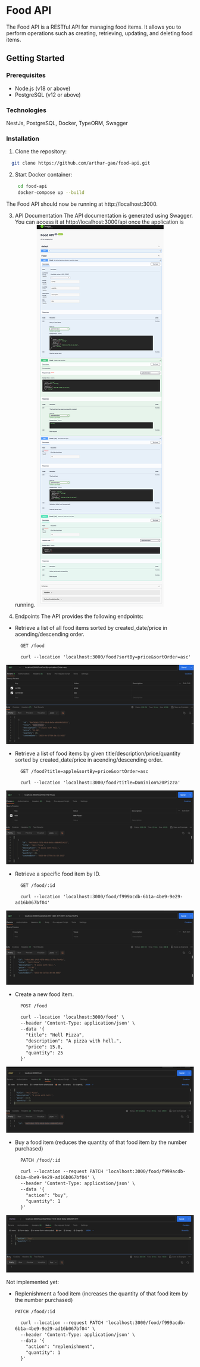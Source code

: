 # Food API

The Food API is a RESTful API for managing food items. It allows you to perform operations such as creating, retrieving, updating, and deleting food items.

## Getting Started

### Prerequisites

- Node.js (v18 or above)
- PostgreSQL (v12 or above)

### Technologies
NestJs, PostgreSQL, Docker, TypeORM, Swagger

### Installation

1. Clone the repository:

  ```bash
    git clone https://github.com/arthur-gao/food-api.git
  ```
2. Start Docker container:

   ```bash
    cd food-api
    docker-compose up --build
   ```

The Food API should now be running at http://localhost:3000.

3. API Documentation
The API documentation is generated using Swagger. You can access it at http://localhost:3000/api once the application is running.
![Alt Text](image/swagger.jpg)

4. Endpoints
The API provides the following endpoints:

- Retrieve a list of all food items sorted by created_date/price in acending/descending order.
  ```
    GET /food
  ```

  ``` curl  
    curl --location 'localhost:3000/food?sortBy=price&sortOrder=asc'
  ```  
![Alt Text](image/get_foods.jpg)

- Retrieve a list of food items by given title/description/price/quantity sorted by created_date/price in acending/descending order.
  ```
    GET /food?title=apple&sortBy=price&sortOrder=asc
  ```

  ``` curl  
    curl --location 'localhost:3000/food?title=Dominion%20Pizza'
  ```  
![Alt Text](image/search_food.jpg)

- Retrieve a specific food item by ID.
  ```
    GET /food/:id 
  ```
  ``` curl  
    curl --location 'localhost:3000/food/f999acdb-6b1a-4be9-9e29-ad16b067bf04'
  ```
![Alt Text](image/get_food_by_id.jpg)

- Create a new food item.
  ```
    POST /food
  ```
  ``` curl  
    curl --location 'localhost:3000/food' \
    --header 'Content-Type: application/json' \
    --data '{
      "title": "Hell Pizza",
      "description": "A pizza with hell.",
      "price": 15.0,
      "quantity": 25
    }'
  ```
![Alt Text](image/create_food.jpg)

- Buy a food item (reduces the quantity of that food item by the number purchased)
  ```
    PATCH /food/:id
  ```
  ``` curl  
    curl --location --request PATCH 'localhost:3000/food/f999acdb-6b1a-4be9-9e29-ad16b067bf04' \
    --header 'Content-Type: application/json' \
    --data '{
      "action": "buy",
      "quantity": 1
    }'
  ```
![Alt Text](image/buy_food.jpg)

Not implemented yet:
- Replenishment a food item (increases the quantity of that food item by the number purchased)
    ```
    PATCH /food/:id
  ```
  ``` curl  
    curl --location --request PATCH 'localhost:3000/food/f999acdb-6b1a-4be9-9e29-ad16b067bf04' \
    --header 'Content-Type: application/json' \
    --data '{
      "action": "replenishment",
      "quantity": 1
    }'
  ```
